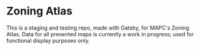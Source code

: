 # Zoning Atlas

This is a staging and testing repo, made with Gatsby, for MAPC's Zoning Atlas. Data for all presented maps is currently a work in progress; used for functional display purposes only.